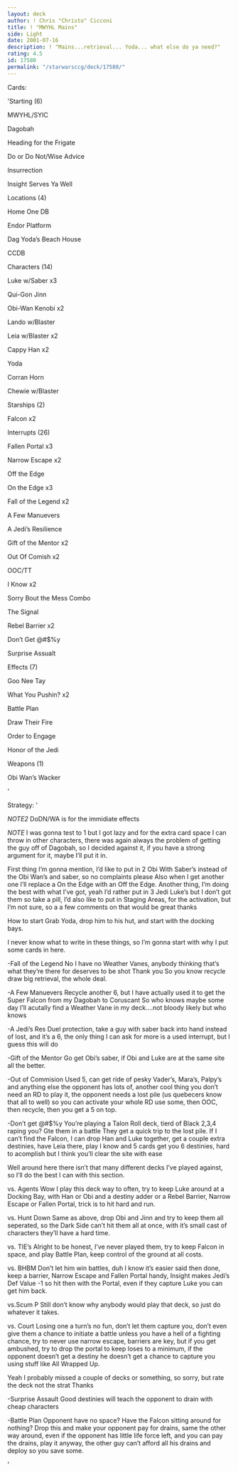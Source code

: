```yaml
---
layout: deck
author: ! Chris "Christo" Cicconi
title: ! "MWYHL Mains"
side: Light
date: 2001-07-16
description: ! "Mains...retrieval... Yoda... what else do ya need?"
rating: 4.5
id: 17580
permalink: "/starwarsccg/deck/17580/"
---
```

Cards: 

'Starting (6)

MWYHL/SYIC

Dagobah

Heading for the Frigate

Do or Do Not/Wise Advice

Insurrection

Insight Serves Ya Well


Locations (4)

Home One DB

Endor Platform

Dag Yoda’s Beach House

CCDB


Characters (14)

Luke w/Saber x3

Qui-Gon Jinn

Obi-Wan Kenobi x2

Lando w/Blaster

Leia w/Blaster x2

Cappy Han x2

Yoda

Corran Horn

Chewie w/Blaster


Starships (2)

Falcon x2


Interrupts (26)

Fallen Portal x3

Narrow Escape x2

Off the Edge

On the Edge x3

Fall of the Legend x2

A Few Manuevers

A Jedi’s Resilience

Gift of the Mentor x2

Out Of Comish x2

OOC/TT

I Know x2

Sorry Bout the Mess Combo

The Signal

Rebel Barrier x2

Don’t Get @#$%y

Surprise Assualt


Effects (7)

Goo Nee Tay

What You Pushin? x2

Battle Plan

Draw Their Fire

Order to Engage

Honor of the Jedi


Weapons (1)

Obi Wan’s Wacker






'

Strategy: '

*NOTE2* DoDN/WA is for the immidiate effects

*NOTE* I was gonna test to 1 but I got lazy and for the extra card space I can throw in other characters, there was again always the problem of getting the guy off of Dagobah, so I decided against it, if you have a strong argument for it, maybe I’ll put it in.


First thing I’m gonna mention, I’d like to put in 2 Obi With Saber’s instead of the Obi Wan’s and  saber, so no complaints please Also when I get another one I’ll replace a On the Edge with an Off the Edge. Another thing, I’m doing the best with what I’ve got, yeah I’d rather put in 3 Jedi Luke’s but I don’t got them so take a pill, I’d also like to put in Staging Areas, for the activation, but I’m not sure, so a a few comments on that would be great thanks


How to start Grab Yoda, drop him to his hut, and start with the docking bays.

I never know what to write in these things, so I’m gonna start with why I put some cards in here.


-Fall of the Legend No I have no Weather Vanes, anybody thinking that’s what they’re there for deserves to be shot Thank you So you know recycle draw big retrieval, the whole deal.


-A Few Manuevers Recycle another 6, but I have actually used it to get the Super Falcon from my Dagobah to Coruscant So who knows maybe some day I’ll acutally find a Weather Vane in my deck....not bloody likely but who knows


-A Jedi’s Res Duel protection, take a guy with saber back into hand instead of lost, and it’s a 6, the only thing I can ask for more is a used interrupt, but I guess this will do


-Gift of the Mentor Go get Obi’s saber, if Obi and Luke are at the same site all the better.


-Out of Commision Used 5, can get ride of pesky Vader’s, Mara’s, Palpy’s and anything else the opponent has lots of, another cool thing you don’t need an RD to play it, the opponent needs a lost pile (us quebecers know that all to well) so you can activate your whole RD use some, then OOC, then recycle, then you get a 5 on top.


-Don’t get @#$%y You’re playing a Talon Roll deck, tierd of Black 2,3,4 raping you? Gte them in a battle They get a quick trip to the lost pile. If I can’t find the Falcon, I can drop Han and Luke together, get a couple extra destinies, have Leia there, play I know and 5 cards get you 6 destinies, hard to acomplish but I think you’ll clear the site with ease


Well around here there isn’t that many different decks I’ve played against, so I’ll do the best I can with this section.


vs. Agents Wow I play this deck way to often, try to keep Luke around at a Docking Bay, with Han or Obi and a destiny adder or a Rebel Barrier, Narrow Escape or Fallen Portal, trick is to hit hard and run.


vs. Hunt Down Same as above, drop Obi and Jinn and try to keep them all seperated, so the Dark Side can’t hit them all at once, with it’s small cast of characters they’ll have a hard time.


vs. TIE’s Alright to be honest, I’ve never played them, try to keep Falcon in space, and play Battle Plan, keep control of the ground at all costs.


vs. BHBM Don’t let him win battles, duh I know it’s easier said then done, keep a barrier, Narrow Escape and Fallen Portal handy, Insight makes Jedi’s Def Value -1 so hit then with the Portal, even if they capture Luke you can get him back.


vs.Scum P Still don’t know why anybody would play that deck, so just do whatever it takes.


vs. Court Losing one a turn’s no fun, don’t let them capture you, don’t even give them a chance to initiate a battle unless you have a hell of a fighting chance, try to never use narrow escape, barriers are key, but if you get ambushed, try to drop the portal to keep loses to a minimum, if the opponent doesn’t get a destiny he doesn’t get a chance to capture you using stuff like All Wrapped Up.


Yeah I probably missed a couple of decks or something, so sorry, but rate the deck not the strat Thanks


-Surprise Assault Good destinies will teach the opponent to drain with cheap characters


-Battle Plan Opponent have no space? Have the Falcon sitting around for nothing? Drop this and make your opponent pay for drains, same the other way around, even if the opponent has little life force left, and you can pay the drains, play it anyway, the other guy can’t afford all his drains and deploy so you save some.






'
